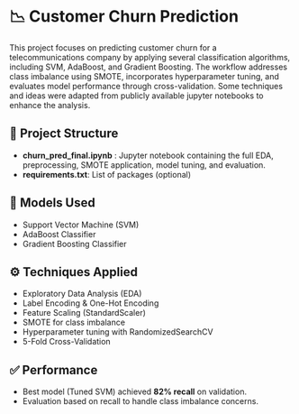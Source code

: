 # 📉 Customer Churn Prediction

This project focuses on predicting customer churn for a telecommunications company by applying several classification algorithms, including SVM, AdaBoost, and Gradient Boosting. The workflow addresses class imbalance using SMOTE, incorporates hyperparameter tuning, and evaluates model performance through cross-validation. Some techniques and ideas were adapted from publicly available jupyter notebooks to enhance the analysis.

## 📂 Project Structure

- **churn_pred_final.ipynb** : Jupyter notebook containing the full EDA, preprocessing, SMOTE application, model tuning, and evaluation.
- **requirements.txt**: List of packages (optional)

## 🧠 Models Used

- Support Vector Machine (SVM)
- AdaBoost Classifier
- Gradient Boosting Classifier

## ⚙️ Techniques Applied

- Exploratory Data Analysis (EDA)
- Label Encoding & One-Hot Encoding
- Feature Scaling (StandardScaler)
- SMOTE for class imbalance
- Hyperparameter tuning with RandomizedSearchCV
- 5-Fold Cross-Validation

## ✅ Performance

- Best model (Tuned SVM) achieved **82% recall** on validation.
- Evaluation based on recall to handle class imbalance concerns.
